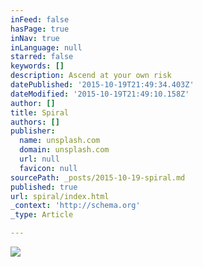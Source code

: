 ```yaml
---
inFeed: false
hasPage: true
inNav: true
inLanguage: null
starred: false
keywords: []
description: Ascend at your own risk
datePublished: '2015-10-19T21:49:34.403Z'
dateModified: '2015-10-19T21:49:10.158Z'
author: []
title: Spiral
authors: []
publisher:
  name: unsplash.com
  domain: unsplash.com
  url: null
  favicon: null
sourcePath: _posts/2015-10-19-spiral.md
published: true
url: spiral/index.html
_context: 'http://schema.org'
_type: Article

---
```

![](https://images.unsplash.com/photo-1442406964439-e46ab8eff7c4?fit=crop&fm=jpg&h=1000&q=80&w=1925)